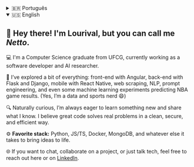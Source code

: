 <details>
<summary>🇧🇷 Português</summary>

## 👋 Oi! Eu sou o Lourival, mas pode me chamar de *Netto*.

💻 Sou formado em Ciência da Computação pela UFCG, e atualmente atuo como desenvolvedor de software e pesquisador na área de IA.

🚀 Já mergulhei em tudo um pouco: front-end com Angular, back-end com Flask e Django, mobile com React Native, web scraping, NLP, engenharia de prompts e até uns experimentos com modelos de machine learning pra prever resultados da NBA. (Sim, sou fã de dados e de esportes 😄)

🔍 Curioso por natureza, tô sempre em busca de aprender mais e compartilhar o que aprendo. Acredito que código bom é aquele que resolve problemas de forma clara, segura e eficiente.

⚙️ **Stack favorita:** Python, JS/TS, Docker, MongoDB e o que mais for preciso pra colocar a ideia de pé.

🌐 Se quiser trocar uma ideia, colaborar em um projeto ou só bater um papo tech, dá um alô por aqui ou lá no [LinkedIn](https://www.linkedin.com/in/lourival-netto/).

</details>

<details open>
<summary>🇺🇸 English</summary>

## 👋 Hey there! I'm Lourival, but you can call me *Netto*.

💻 I'm a Computer Science graduate from UFCG, currently working as a software developer and AI researcher.

🚀 I’ve explored a bit of everything: front-end with Angular, back-end with Flask and Django, mobile with React Native, web scraping, NLP, prompt engineering, and even some machine learning experiments predicting NBA game results. (Yes, I’m a data and sports nerd 😄)

🔍 Naturally curious, I’m always eager to learn something new and share what I know. I believe great code solves real problems in a clean, secure, and efficient way.

⚙️ **Favorite stack:** Python, JS/TS, Docker, MongoDB, and whatever else it takes to bring ideas to life.

🌐 If you want to chat, collaborate on a project, or just talk tech, feel free to reach out here or on [LinkedIn](https://www.linkedin.com/in/lourival-netto/).

</details>
